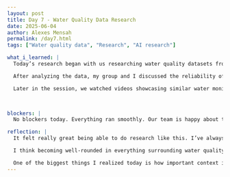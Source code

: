 ```yaml
---
layout: post
title: Day 7 - Water Quality Data Research
date: 2025-06-04
author: Alexes Mensah
permalink: /day7.html
tags: ["Water quality data", "Research", "AI research"]

what_i_learned: |
  Today’s research began with us researching water quality datasets from various U.S. states. I focused on data from Utah, North Carolina, Michigan, Wisconsin, and Nevada. Each state presented unique insights into its local water systems. I observed differences in pH levels, water temperature, filtration status (filtered vs. unfiltered), dissolved oxygen, and contaminant presence. These indicators show which states had comparatively better water quality and gave me a better understanding of what clean vs. compromised water looks like based on real data. We sourced most of our data from reliable government platforms like USGS (United States Geological Survey) and Data.gov, which were user-friendly and provided comprehensive datasets with timestamps, sampling locations, and sensor readings.

  After analyzing the data, my group and I discussed the reliability of AI in water monitoring systems. One key point was how to handle AI errors particularly when AI misclassifies or misinterprets water quality. We agreed that a strong solution would be to train the AI model with more targeted data from scenarios where it made mistakes, improving its learning from underrepresented conditions in the original dataset.

  Later in the session, we watched videos showcasing similar water monitoring devices and projects. These videos introduced us to key components like the ESP32 microcontroller, which is known for its built-in Wi-Fi, Bluetooth, and compatibility with various sensors—making it ideal for smart water systems. We also discussed other hardware components like pH sensors, turbidity sensors, and UV disinfection units, and how these could be integrated into our own system design.

 

blockers: |
  No blockers today. Everything ran smoothly. Our team is happy about today.

reflection: | 
  It felt really great being able to do research like this. I’ve always found it cool finding solutions to real-world problems and using historical or existing data to improve something we’re building, like how water quality metrics like pH, temperature, and filtration status—can directly impact public health and how that data can be used to train AI to catch contamination early.

  I think becoming well-rounded in everything surrounding water quality, contaminants, AI, and IoT technologies will be extremely beneficial. 

  One of the biggest things I realized today is how important context is when training AI—especially when it comes to environmental data that can change based on geography, season, or treatment method. Going forward, I want to learn more about sensor integration and how to handle noisy or inconsistent data.
---
```

